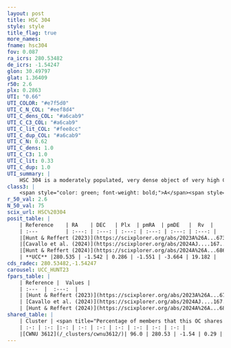 ```yaml
---
layout: post
title: HSC 304
style: style
title_flag: true
more_names: 
fname: hsc304
fov: 0.087
ra_icrs: 280.53482
de_icrs: -1.54247
glon: 30.49797
glat: 1.36409
r50: 2.6
plx: 0.2863
UTI: "0.66"
UTI_COLOR: "#e7f5d0"
UTI_C_N_COL: "#eef8d4"
UTI_C_dens_COL: "#a6cab9"
UTI_C_C3_COL: "#a6cab9"
UTI_C_lit_COL: "#fee8cc"
UTI_C_dup_COL: "#a6cab9"
UTI_C_N: 0.62
UTI_C_dens: 1.0
UTI_C_C3: 1.0
UTI_C_lit: 0.33
UTI_C_dup: 1.0
UTI_summary: |
    HSC 304 is a moderately populated, very dense object of very high C3 quality. It was recently reported in the literature. This object shares a large percentage of members with a later reported entry.
class3: |
    <span style="color: green; font-weight: bold;">A</span><span style="color: green; font-weight: bold;">A</span>
r_50_val: 2.6
N_50_val: 75
scix_url: HSC%20304
posit_table: |
    | Reference    | RA    | DEC   | Plx  | pmRA  | pmDE   |  Rv  |
    | :---         | :---: | :---: | :---: | :---: | :---: | :---: |
    |[Hunt & Reffert (2023)](https://scixplorer.org/abs/2023A%26A...673A.114H) | 280.533 | -1.546 | 0.285 | -1.556 | -3.678 | 20.872 |
    |[Cavallo et al. (2024)](https://scixplorer.org/abs/2024AJ....167...12C) | 280.542 | -1.559 | 0.288 | -- | -- | -- |
    |[Hunt & Reffert (2024)](https://scixplorer.org/abs/2024A%26A...686A..42H) | 280.533 | -1.546 | 0.285 | -1.556 | -3.678 | 20.872 |
    | **UCC** |280.535 | -1.542 | 0.286 | -1.551 | -3.664 | 19.182 | 
cds_radec: 280.53482,-1.54247
carousel: UCC_HUNT23
fpars_table: |
    | Reference |  Values |
    | :---  |  :---:  |
    | [Hunt & Reffert (2023)](https://scixplorer.org/abs/2023A%26A...673A.114H) | `AV50=4.83, diffAV50=2.924, MOD50=12.353, logAge50=8.151` |
    | [Cavallo et al. (2024)](https://scixplorer.org/abs/2024AJ....167...12C) | `AV50=4.59, dMod50=12.13, logAge50=8.47, [Fe/H]50=-0.07` |
    | [Hunt & Reffert (2024)](https://scixplorer.org/abs/2024A%26A...686A..42H) | `MassJ=1675.36` |
shared_table: |
    | Cluster | <span title="Percentage of members that this OC shares with the ones listed">%</span>   | RA   | DEC   | Plx   | pmRA  | pmDE  | Rv | UTI |
    | :-: | :-: |:-: | :-: | :-: | :-: | :-: | :-: | :-: |
    |[CWNU 3612](/_clusters/cwnu3612/)| 96.0 | 280.53 | -1.54 | 0.29 | -1.55 | -3.66 | 21.38 |0.11 |
---
```

